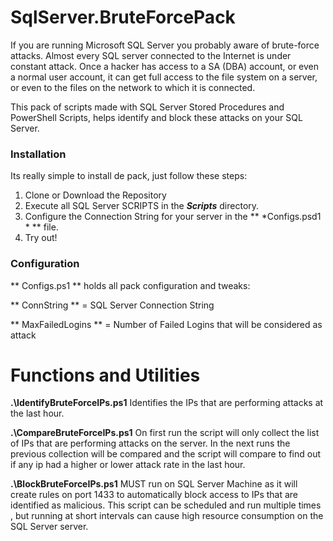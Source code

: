 # SqlServer.BruteForcePack

If you are running Microsoft SQL Server you probably aware of brute-force attacks. Almost every SQL server connected to the Internet is under constant attack. Once a hacker has access to a SA (DBA) account, or even a normal user account, it can get full access to the file system on a server, or even to the files on the network to which it is connected.

This pack of scripts made with SQL Server Stored Procedures and PowerShell Scripts, helps identify and block these attacks on your SQL Server.

### Installation
Its really simple to install de pack, just follow these steps:
 1. Clone or Download the Repository
 2. Execute all SQL Server SCRIPTS in the ***Scripts***  directory.
 3. Configure the Connection String for your server in the ** *Configs.psd1 * ** file.
 4. Try out!
 
### Configuration
** Configs.ps1 ** holds all pack configuration and tweaks:

** ConnString ** = SQL Server Connection String  

** MaxFailedLogins  ** =  Number of Failed Logins that will be considered as attack 

# Functions and Utilities
**.\IdentifyBruteForceIPs.ps1**
Identifies the IPs that are performing attacks at the last hour.

**.\CompareBruteForceIPs.ps1**
On first run the script will only collect the list of IPs that are performing attacks on the server.
 In the next runs the previous collection will be compared and the script will compare to find out if any ip had a higher or lower attack rate in the last hour.

**.\BlockBruteForceIPs.ps1**
MUST run on SQL Server Machine as it will create rules on port 1433 to automatically block access to IPs that are identified as malicious. 
This script can  be scheduled and run multiple times , but running at short intervals can cause high resource consumption on the SQL Server server.

